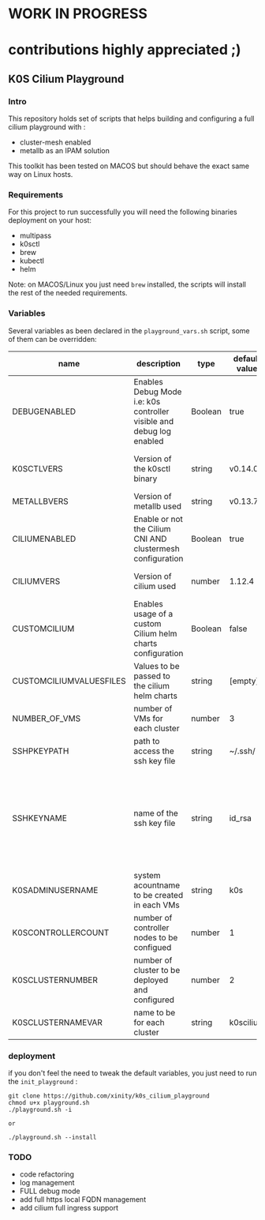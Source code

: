 # WORK IN PROGRESS 
# contributions highly appreciated  ;)

## K0S Cilium Playground

### Intro
This repository holds set of scripts that helps building and configuring a full cilium playground with :
- cluster-mesh enabled
- metallb as an IPAM solution 

This toolkit has been tested on MACOS but should behave the exact same way on Linux hosts.
### Requirements
For this project to run successfully you will need the following binaries deployment on your host:
- multipass
- k0sctl
- brew 
- kubectl 
- helm

Note: on MACOS/Linux you just need `brew` installed, the scripts will install the rest of the needed requirements.

### Variables
Several variables as been declared in the `playground_vars.sh`  script, some of them can be overridden:

| name | description | type | default value | comment |
|------|-------------|------|---------------|---------|
|DEBUGENABLED| Enables Debug Mode i.e: k0s controller visible and debug log enabled|Boolean|true| If you don't need to see the controller(s) nor the full logs, pass the variable to 'false'|
|K0SCTLVERS|Version of the k0sctl binary|string|v0.14.0|if the binary doesn't exist AND brew installed, it will automatically deploy the latest version [UNUSED FOR NOW]|
|METALLBVERS|Version of metallb used|string|v0.13.7|         |
|CILIUMENABLED|Enable or not the Cilium CNI AND clustermesh configuration|Boolean|true|if cilium is not deployed i.e:CILIUMENABLED=false <br> the default CNI will be used <br>(as of now kube-router)       |
|CILIUMVERS|Version of cilium used|number|1.12.4|Cilium version <1.13 **NEEDS** metallb , the 1.13 is yet to be tested|
|CUSTOMCILIUM|Enables usage of a custom Cilium helm charts configuration|Boolean|false|if set to `true` <br>the CUSTOMCILIUMVALUESFILES should be filled with the values.yaml content to be used with cilium|
|CUSTOMCILIUMVALUESFILES|Values to be passed to the cilium helm charts|string|[empty]|values to be passed in yaml format|
|NUMBER_OF_VMS|number of VMs for each cluster|number|3| the number of VMs counts both controllers and workers nodes|
|SSHPKEYPATH|path to access the ssh key file |string|~/.ssh/|      |
|SSHKEYNAME|name of the ssh key file|string|id_rsa|if the file doesn't exist the scripts will create it and initialize it with a blank passphrase <br><br> if the keypair already exist make sure it has a **BLANK** passphrase or use ssh-agent and load the keypair before running the scripts|
|K0SADMINUSERNAME|system acountname to be created in each VMs|string|k0s|      |
|K0SCONTROLLERCOUNT|number of controller nodes to be configued|number|1|      |
|K0SCLUSTERNUMBER|number of cluster to be deployed and configured|number|2|      |
|K0SCLUSTERNAMEVAR|name to be for each cluster|string|k0scilium|      |


### deployment
if you don't feel the need to tweak the default variables, you just need to run the `init_playground` :
```
git clone https://github.com/xinity/k0s_cilium_playground
chmod u+x playground.sh
./playground.sh -i

or

./playground.sh --install
```

### TODO
- code refactoring
- log management 
- FULL debug mode
- add full https local FQDN management
- add cilium full ingress support

